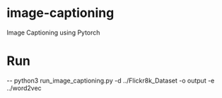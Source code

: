 # image-captioning
Image Captioning using Pytorch

# Run
-- python3 run_image_captioning.py -d ../Flickr8k_Dataset -o output -e ../word2vec
